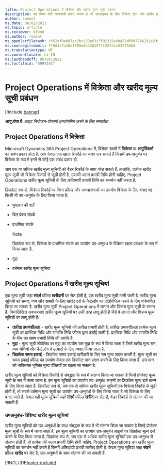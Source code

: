 ```yaml
---
title: Project Operations में विक्रेता और खरीद मूल्य सूची प्रबंधन
description: यह विषय ऐसी जानकारी प्रदान करता है जो उपअनुबंध के लिए विक्रेता डेटा और खरीद मूल्य सूचियों को बनाने और बनाए रखने में आपकी सहायता करेगी.
author: rumant
ms.date: 08/02/2021
ms.topic: article
ms.reviewer: kfend
ms.author: rumant
ms.openlocfilehash: cf62ef8eb87ac2bc138e63c7f92132e00451df6d7766291a8399a94a070799ab
ms.sourcegitcommit: 7f8d1e7a16af769adb43d1877c28fdce53975db8
ms.translationtype: MT
ms.contentlocale: hi-IN
ms.lasthandoff: 08/06/2021
ms.locfileid: "6994143"
---
```

# <a name="vendor-and-purchase-price-list-management-in-project-operations"></a>Project Operations में विक्रेता और खरीद मूल्य सूची प्रबंधन

[!include [banner](../../includes/dataverse-preview.md)]

_**लागू होता है:** लाइट नियोजन-प्रोफार्मा इनवॉयसिंग करने के लिए समझौता_

## <a name="vendors-in-project-operations"></a>Project Operations में विक्रेता

Microsoft Dynamics 365 Project Operations में, विक्रेता खातों में **विक्रेता** या **आपूर्तिकर्ता** का संबंध प्रकार होता है. आप केवल एक खाता रिकॉर्ड का चयन कर सकते हैं जिसमें उप-अनुबंध पर विक्रेता के रूप में इनमें से कोई एक संबंध प्रकार हो.

आप एक या अधिक खरीद मूल्य सूचियों को वेंडर रिकॉर्ड के साथ जोड़ सकते हैं. हालांकि, प्रत्येक खरीद मूल्य सूची जो विक्रेता रिकॉर्ड से जुड़ी होती है, उसकी अलग प्रभावी तिथि होनी चाहिए. Project Operations खरीद मूल्य सूचियों के लिए अतिव्यापी प्रभावी तिथि का समर्थन नहीं करता है.

डिफ़ॉल्ट रूप से, विक्रेता रिकॉर्ड पर निम्न फ़ील्ड और अवधारणाओं का उपयोग विक्रेता के लिए बनाए गए किसी भी उप-अनुबंध के लिए किया जाता है:

- भुगतान की शर्तें
- बिल प्रेषण संपर्क
- प्राथमिक संपर्क

    > [!NOTE]
    > डिफ़ॉल्ट रूप से, विक्रेता के प्राथमिक संपर्क का उपयोग उप-अनुबंध के विक्रेता खाता प्रबंधक के रूप में किया जाता है.

- मुद्रा
- वर्तमान खरीद मूल्य सूचियां

## <a name="purchase-price-lists-in-project-operations"></a>Project Operations में खरीद मूल्य सूचियां

एक मूल्य सूची जहां **संदर्भ** फ़ील्ड **खरीदारी** पर सेट होती है, एक खरीद मूल्य सूची मानी जाती है. खरीद मूल्य सूचियों को समय, व्यय और सामग्री के लिए खरीद दरों के कैटेलॉग का प्रतिनिधित्व करने के लिए परिभाषित किया जा सकता है. खरीद मूल्य सूची Project Operations में लागत और विक्रय मूल्य सूची के समान है. निम्नलिखित अवधारणाएं खरीद मूल्य सूचियों पर उसी तरह लागू होती हैं जैसे वे लागत और विक्रय मूल्य सूचियों पर लागू होती हैं:

- **तारीख प्रभावशीलता** - खरीद मूल्य सूचियों की तारीख प्रभावी होती है. तारीख प्रभावशीलता प्रत्येक मूल्य सूची पर प्रारंभिक तिथि और समाप्ति तिथि फ़ील्ड द्वारा दर्शाई जाती है. प्रारंभिक तिथि और समाप्ति तिथि के बीच का समय प्रभावी तिथि की अवधि है.
- **मुद्रा** - मूल्य सूची शीर्षलेख पर मुद्रा का उपयोग उस मुद्रा के रूप में किया जाता है जिसे खरीद मूल्य श्रम, व्यय श्रेणियों और कैटेलॉग में उत्पादों के लिए व्यक्त किया जाता है.
- **डिफ़ॉल्ट समय इकाई** - डिफ़ॉल्ट समय इकाई खरीदारी के लिए श्रम मूल्य व्यक्त करती है. मूल्य सूची पर समय इकाई फ़ील्ड का उपयोग केवल एक डिफ़ॉल्ट मान प्रदान करने के लिए किया जाता है. उस मान को व्यक्तिगत भूमिका मूल्य पंक्तियों पर बदला जा सकता है.

खरीद मूल्य सूचियों को विक्रेता रिकॉर्ड से संबद्धता के रूप में संलग्न किया जा सकता है जिन्हें प्रोजेक्ट मूल्य सूची के रूप में जाना जाता है. इन मूल्य सूचियों का उपयोग उप-अनुबंध लाइनों पर डिफ़ॉल्ट मूल्य दर्ज करने के लिए किया जाता है. डिफ़ॉल्ट रूप से, जब एक से अधिक खरीद मूल्य सूचियाँ एक विक्रेता रिकॉर्ड से जुड़ी होती हैं, तो सबसे वर्तमान मूल्य सूची का उपयोग उप-अनुबंधों के लिए किया जाता है जो विक्रेता के लिए बनाए जाते हैं. केवल वही मूल्य सूचियाँ जहाँ **संदर्भ** फ़ील्ड **खरीद** पर सेट है, वेंडर रिकॉर्ड से संलग्न की जा सकती हैं.

### <a name="subcontract-specific-purchase-price-lists"></a>उपअनुबंध-विशिष्ट खरीद मूल्य सूचियां

खरीद मूल्य सूचियों को उप-अनुबंधों के साथ संबद्धता के रूप में भी संलग्न किया जा सकता है जिन्हें प्रोजेक्ट मूल्य सूची के रूप में जाना जाता है. इन मूल्य सूचियों का उपयोग उप-अनुबंध लाइनों पर डिफ़ॉल्ट मूल्य दर्ज करने के लिए किया जाता है. डिफ़ॉल्ट रूप से, जब एक से अधिक खरीद मूल्य सूचियाँ एक उप-अनुबंध से संलग्न होती हैं, तो प्रत्येक की अलग प्रभावी तिथि होनी चाहिए. Project Operations उन खरीद मूल्य सूचियों का समर्थन नहीं करते हैं जिनमें अतिव्यापी प्रभावी तारीख होती है. केवल मूल्य सूचियां जहां **संदर्भ** फ़ील्ड **खरीद** पर सेट है, उप-अनुबंधों के साथ संलग्न की जा सकती हैं.

[!INCLUDE[footer-include](../../includes/footer-banner.md)]
